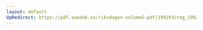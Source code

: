 ```yaml
---
layout: default
UpRedirect: https://pdf.swedeb.se/riksdagen-volumeG-pdf/199293/reg_199293/reg_199293_0275.pdf
---
```

